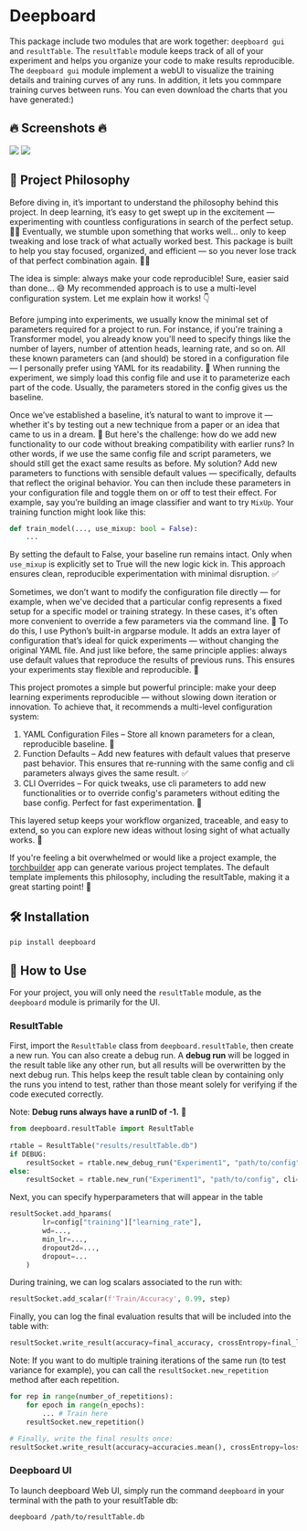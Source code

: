 # Deepboard
This package include two modules that are work together: 
`deepboard gui` and `resultTable`. The `resultTable` module 
keeps track of all of your experiment and helps you organize 
your code to make results reproducible. The `deepboard gui` module
implement a webUI to visualize the training details and training 
curves of any runs. In addition, it lets you commpare training curves
between runs. You can even download the charts that you have generated:)
## 🔥 Screenshots 🔥
![](assets/main_view.png)
![](assets/compare_view.png)
## 🌟 Project Philosophy
Before diving in, it’s important to understand the philosophy behind this project. In deep learning, it’s easy to get 
swept up in the excitement — experimenting with countless configurations in search of the perfect setup. 🔬✨ 
Eventually, we stumble upon something that works well... only to keep tweaking and lose track of what actually worked 
best. This package is built to help you stay focused, organized, and efficient — so you never lose track of that perfect 
combination again. 🧠✅

The idea is simple: always make your code reproducible!
Sure, easier said than done... 😅 My recommended approach is to use a multi-level configuration system. Let me explain 
how it works! 👇

Before jumping into experiments, we usually know the minimal set of parameters required for a project to run.
For instance, if you're training a Transformer model, you already know you'll need to specify things like the number of 
layers, number of attention heads, learning rate, and so on. All these known parameters can (and should) be stored in a 
configuration file — I personally prefer using YAML for its readability. 📄 When running the experiment, we simply load 
this config file and use it to parameterize each part of the code. Usually, the parameters stored in the config gives 
us the baseline.

Once we’ve established a baseline, it’s natural to want to improve it — whether it's by testing out a new technique from
a paper or an idea that came to us in a dream. 🚀 But here's the challenge: how do we add new functionality to our code 
without breaking compatibility with earlier runs? In other words, if we use the same config file and script parameters, 
we should still get the exact same results as before. My solution? Add new parameters to functions with sensible 
default values — specifically, defaults that reflect the original behavior. You can then include these parameters in 
your configuration file and toggle them on or off to test their effect. For example, say you’re building an image 
classifier and want to try `MixUp`. Your training function might look like this:
```python
def train_model(..., use_mixup: bool = False):
    ...
```
By setting the default to False, your baseline run remains intact. Only when `use_mixup` is explicitly set to True will 
the new logic kick in. This approach ensures clean, reproducible experimentation with minimal disruption. ✅

Sometimes, we don’t want to modify the configuration file directly — for example, when we've decided that a particular 
config represents a fixed setup for a specific model or training strategy.
In these cases, it's often more convenient to override a few parameters via the command line. 🧪
To do this, I use Python’s built-in argparse module. It adds an extra layer of configuration that’s ideal for quick 
experiments — without changing the original YAML file. And just like before, the same principle applies: always use 
default values that reproduce the results of previous runs. This ensures your experiments stay flexible and reproducible. 🔁

This project promotes a simple but powerful principle: make your deep learning experiments reproducible — without 
slowing down iteration or innovation. To achieve that, it recommends a multi-level configuration system:
1. YAML Configuration Files – Store all known parameters for a clean, reproducible baseline. 📄
2. Function Defaults – Add new features with default values that preserve past behavior. This ensures that re-running 
with the same config and cli parameters always gives the same result. ✅
3. CLI Overrides – For quick tweaks, use cli parameters to add new functionalities or to override config's parameters 
without editing the base config. Perfect for fast experimentation. 🧪

This layered setup keeps your workflow organized, traceable, and easy to extend, so you can explore new ideas without 
losing sight of what actually works. 🔁

If you're feeling a bit overwhelmed or would like a project example, the 
[torchbuilder](https://github.com/anthol42/torchbuilder/tree/dev) app can generate various project templates. The 
default template implements this philosophy, including the resultTable, making it a great starting point! 🚀

## 🛠️ Installation
```shell
pip install deepboard
```

## 🚀 How to Use
For your project, you will only need the `resultTable` module, as the `deepboard` module is primarily for the UI.

### ResultTable
First, import the `ResultTable` class from `deepboard.resultTable`, then create a new run. You can also create a debug run. 
A **debug run** will be logged in the result table like any other run, but all results will be overwritten by the next 
debug run. This helps keep the result table clean by containing only the runs you intend to test, rather than those 
meant solely for verifying if the code executed correctly.

Note: **Debug runs always have a runID of -1.** 🔧
```python
from deepboard.resultTable import ResultTable
    
rtable = ResultTable("results/resultTable.db")
if DEBUG:
    resultSocket = rtable.new_debug_run("Experiment1", "path/to/config", cli=vars(args).copy())
else:
    resultSocket = rtable.new_run("Experiment1", "path/to/config", cli=vars(args).copy())
```

Next, you can specify hyperparameters that will appear in the table
```python
resultSocket.add_hparams(
        lr=config["training"]["learning_rate"],
        wd=...,
        min_lr=...,
        dropout2d=...,
        dropout=...
    )
```

During training, we can log scalars associated to the run with:
```python
resultSocket.add_scalar(f'Train/Accuracy', 0.99, step)
```

Finally, you can log the final evaluation results that will be included into the table with:
```python
resultSocket.write_result(accuracy=final_accuracy, crossEntropy=final_loss)
```

Note: If you want to do multiple training iterations of the same run (to test variance for example), you can call the 
```resultSocket.new_repetition``` method after each repetition. 
```python
for rep in range(number_of_repetitions):
    for epoch in range(n_epochs):
        ... # Train here
    resultSocket.new_repetition()

# Finally, write the final results once:
resultSocket.write_result(accuracy=accuracies.mean(), crossEntropy=losses.mean())
```

### Deepboard UI
To launch deepboard Web UI, simply run the command `deepboard` in your terminal with the path to your resultTable db:
```shell
deepboard /path/to/resultTable.db
```